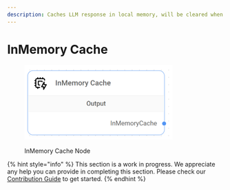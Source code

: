 ```yaml
---
description: Caches LLM response in local memory, will be cleared when app is restarted.
---
```


# InMemory Cache

<figure><img src="../../../.gitbook/assets/image (1) (1) (1) (1) (1).png" alt="" width="344"><figcaption><p>InMemory Cache Node</p></figcaption></figure>

{% hint style="info" %}
This section is a work in progress. We appreciate any help you can provide in completing this section. Please check our [Contribution Guide](https://toi500.gitbook.io/flowise-docs/contributing) to get started.
{% endhint %}
